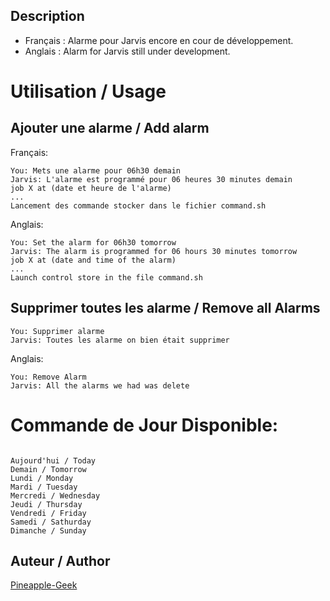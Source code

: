 ## Description
* Français : Alarme pour Jarvis encore en cour de développement.
* Anglais : Alarm for Jarvis still under development.

# Utilisation / Usage

## Ajouter une alarme / Add alarm
Français:
```
You: Mets une alarme pour 06h30 demain
Jarvis: L'alarme est programmé pour 06 heures 30 minutes demain
job X at (date et heure de l'alarme)
...
Lancement des commande stocker dans le fichier command.sh

```
Anglais:
```
You: Set the alarm for 06h30 tomorrow
Jarvis: The alarm is programmed for 06 hours 30 minutes tomorrow
job X at (date and time of the alarm)
...
Launch control store in the file command.sh

```

## Supprimer toutes les alarme / Remove all Alarms

```
You: Supprimer alarme
Jarvis: Toutes les alarme on bien était supprimer 

```
Anglais:
```
You: Remove Alarm
Jarvis: All the alarms we had was delete 

```

# Commande de Jour Disponible:
```

Aujourd'hui / Today
Demain / Tomorrow
Lundi / Monday
Mardi / Tuesday
Mercredi / Wednesday
Jeudi / Thursday
Vendredi / Friday
Samedi / Sathurday
Dimanche / Sunday

```

## Auteur / Author
[Pineapple-Geek](https://www.facebook.com/Pineapple.Geek)
